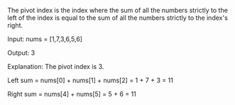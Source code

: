 The pivot index is the index where the sum of all the numbers strictly to the left of the index is equal to the sum of all the numbers strictly to the index's right.





Input: nums = [1,7,3,6,5,6]

Output: 3

Explanation:
The pivot index is 3.

Left sum = nums[0] + nums[1] + nums[2] = 1 + 7 + 3 = 11

Right sum = nums[4] + nums[5] = 5 + 6 = 11
